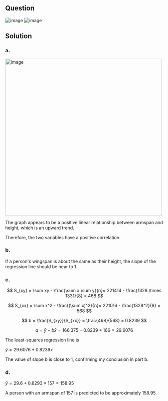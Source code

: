 ## Question

![image](https://github.com/user-attachments/assets/2987c6b7-aab1-44f3-99cb-1957ed296df2)
![image](https://github.com/user-attachments/assets/60042202-b61c-48c9-b980-0a4a2a638d25)

## Solution

### a.

<img width="500" alt="image" src=https://github.com/user-attachments/assets/3a299b68-ccd0-415c-992c-7a009a14dcba>

The graph appears to be a positive linear relationship between armspan and height, which is an upward trend.

Therefore, the two variables have a positive correlation.

### b.

If a person's wingspan is about the same as their height, the slope of the regression line should be near to 1.

### c.

$$
S_{xy} = \sum xy - \frac{\sum x \sum y}{n}= 221414 - \frac{1328 \times 1331}{8} = 468
$$

$$
S_{xx} = \sum x^2 - \frac{(\sum x)^2}{n}= 221016 - \frac{1328^2}{8} = 568
$$

$$
b = \frac{S_{xy}}{S_{xx}} = \frac{468}{568} = 0.8239
$$

$$
a = \bar{y} - b \bar{x} = 166.375 - 0.8239*166 = 29.6076
$$

The least-squares regression line is

$\hat{y} = 29.6076 + 0.8239x$  

The value of slope b is close to 1, confirming my conclusion in part b.

### d.

$\hat{y} = 29.6 + 0.8293 \times 157 = 158.95$  

A person with an armspan of 157 is predicted to be approximately 158.95.

